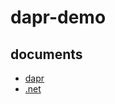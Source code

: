 # dapr-demo

## documents
- [dapr](https://docs.dapr.io/)
- [.net](https://docs.microsoft.com/zh-cn/dotnet/architecture/dapr-for-net-developers/getting-started)

